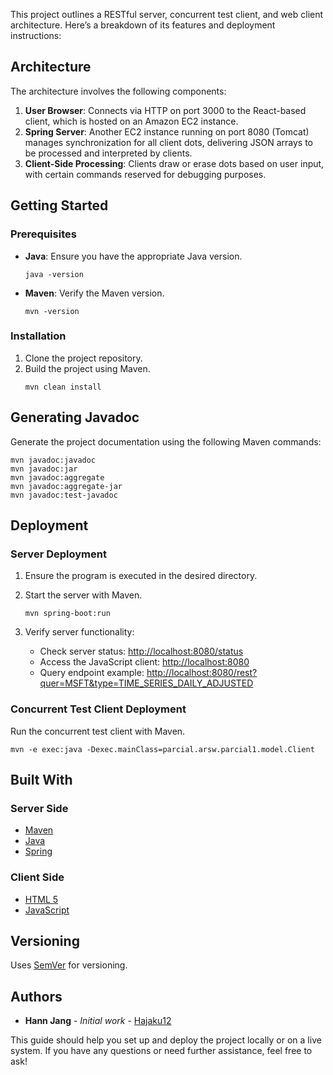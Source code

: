 This project outlines a RESTful server, concurrent test client, and web client architecture. Here’s a breakdown of its features and deployment instructions:

## Architecture

The architecture involves the following components:

1. **User Browser**: Connects via HTTP on port 3000 to the React-based client, which is hosted on an Amazon EC2 instance.
2. **Spring Server**: Another EC2 instance running on port 8080 (Tomcat) manages synchronization for all client dots, delivering JSON arrays to be processed and interpreted by clients.
3. **Client-Side Processing**: Clients draw or erase dots based on user input, with certain commands reserved for debugging purposes.

## Getting Started

### Prerequisites

- **Java**: Ensure you have the appropriate Java version.
  ```
  java -version
  ```

- **Maven**: Verify the Maven version.
  ```
  mvn -version
  ```

### Installation

1. Clone the project repository.
2. Build the project using Maven.
   ```
   mvn clean install
   ```

## Generating Javadoc

Generate the project documentation using the following Maven commands:
```
mvn javadoc:javadoc
mvn javadoc:jar
mvn javadoc:aggregate
mvn javadoc:aggregate-jar
mvn javadoc:test-javadoc 
```

## Deployment

### Server Deployment

1. Ensure the program is executed in the desired directory.
2. Start the server with Maven.
   ```
   mvn spring-boot:run
   ```

3. Verify server functionality:
    - Check server status: [http://localhost:8080/status](http://localhost:8080/status)
    - Access the JavaScript client: [http://localhost:8080](http://localhost:8080)
    - Query endpoint example: [http://localhost:8080/rest?quer=MSFT&type=TIME_SERIES_DAILY_ADJUSTED](http://localhost:8080/rest?quer=MSFT&type=TIME_SERIES_DAILY_ADJUSTED)

### Concurrent Test Client Deployment

Run the concurrent test client with Maven.
```
mvn -e exec:java -Dexec.mainClass=parcial.arsw.parcial1.model.Client
```

## Built With

### Server Side

- [Maven](https://maven.apache.org/)
- [Java](https://www.oracle.com/java/technologies/)
- [Spring](https://spring.io/)

### Client Side

- [HTML 5](https://html.spec.whatwg.org/multipage/)
- [JavaScript](https://developer.mozilla.org/en-US/docs/Web/JavaScript)

## Versioning

Uses [SemVer](http://semver.org/) for versioning.

## Authors

- **Hann Jang** - *Initial work* - [Hajaku12](https://github.com/Hajaku12)

This guide should help you set up and deploy the project locally or on a live system. If you have any questions or need further assistance, feel free to ask!